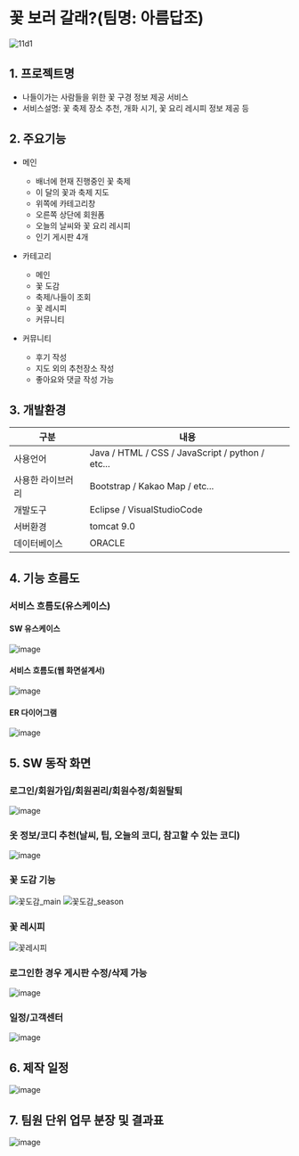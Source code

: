# 꽃 보러 갈래?(팀명: 아름답조)
![11d1](https://user-images.githubusercontent.com/104408845/170407323-8e3559b7-d973-4e1f-b9d2-9db605e6d71c.jpg)


## 1. 프로젝트명
* 나들이가는 사람들을 위한 꽃 구경 정보 제공 서비스
* 서비스설명: 꽃 축제 장소 추천, 개화 시기, 꽃 요리 레시피 정보 제공 등

## 2. 주요기능
* 메인
   - 배너에 현재 진행중인 꽃 축제
   - 이 달의 꽃과 축제 지도
   - 위쪽에 카테고리창
   - 오른쪽 상단에 회원폼
   - 오늘의 날씨와 꽃 요리 레시피
   - 인기 게시판 4개
 
* 카테고리
   - 메인
   - 꽃 도감
   - 축제/나들이 조회
   - 꽃 레시피
   - 커뮤니티

* 커뮤니티
   - 후기 작성
   - 지도 외의 추천장소 작성
   - 좋아요와 댓글 작성 가능

## 3. 개발환경
|구분|내용|
|------|---|
|사용언어|Java / HTML / CSS / JavaScript / python / etc...|
|사용한 라이브러리| Bootstrap / Kakao Map / etc...|
|개발도구|Eclipse / VisualStudioCode|
|서버환경|tomcat 9.0|
|데이터베이스|ORACLE|


## 4. 기능 흐름도
### 서비스 흐름도(유스케이스)
#### SW 유스케이스
![image](https://user-images.githubusercontent.com/104408832/170409069-e78a520f-bbc6-4937-bd2c-55b4589bf4bc.png)
#### 서비스 흐름도(웹 화면설계서)
![image](https://user-images.githubusercontent.com/104408832/170409136-dc898696-069d-4191-be46-021d7cb6135b.png)
#### ER 다이어그램
![image](https://user-images.githubusercontent.com/25995055/169925318-102784c2-893f-4fd7-bec9-a54c44b669d4.png)

## 5. SW 동작 화면

### 로그인/회원가입/회원괸리/회원수정/회원탈퇴
![image](https://user-images.githubusercontent.com/104408832/170409263-a2f813b4-39ab-4993-baa0-3d330b01f486.png)

### 옷 정보/코디 추천(날씨, 팁, 오늘의 코디, 참고할 수 있는 코디)
![image](https://user-images.githubusercontent.com/104408832/170409305-7920428d-dd2b-4fd1-a858-bfe97ef66118.png)

### 꽃 도감 기능
![꽃도감_main](https://user-images.githubusercontent.com/104408944/170411279-feec91aa-32e3-455a-bfbd-2fe7f3f5b519.png)
![꽃도감_season](https://user-images.githubusercontent.com/104408944/170411815-d5b901af-a259-492a-884a-1e0a6de820e5.png)


### 꽃 레시피
![꽃레시피](https://user-images.githubusercontent.com/104408944/170411359-2a1a1d8b-e566-4c31-b8e7-b8b3fc278389.png)

### 로그인한 경우 게시판 수정/삭제 가능
![image](https://user-images.githubusercontent.com/104408990/170410445-cabaf451-0740-4dd3-aa8e-b11a134d618a.png)

### 일정/고객센터
![image](https://user-images.githubusercontent.com/104408832/170409380-577d3309-a57c-4ae6-97de-c5e360e75fda.png)

## 6. 제작 일정
![image](https://user-images.githubusercontent.com/99248886/166612988-dc4d1968-a694-456c-b7fe-b65feef835bb.png)

## 7. 팀원 단위 업무 분장 및 결과표
![image](https://user-images.githubusercontent.com/104408832/170409491-1f8a6152-03f1-4af5-9c00-be84a7928a52.png)
